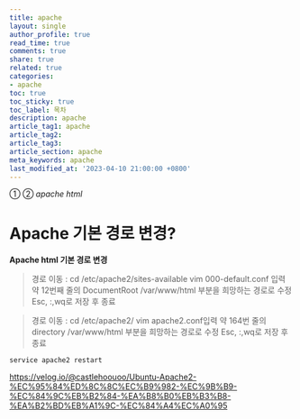 ```yaml
---
title: apache
layout: single
author_profile: true
read_time: true
comments: true
share: true
related: true
categories:
- apache
toc: true
toc_sticky: true
toc_label: 목차
description: apache
article_tag1: apache
article_tag2: 
article_tag3: 
article_section: apache
meta_keywords: apache
last_modified_at: '2023-04-10 21:00:00 +0800'
---
```

① ② *apache html* 

# Apache 기본 경로 변경?

**Apache html 기본 경로 변경**
> 경로 이동 : cd /etc/apache2/sites-available
> vim 000-default.conf 입력
약 12번째 줄의 DocumentRoot /var/www/html 부분을 희망하는 경로로 수정
Esc, :,wq로 저장 후 종료

> 경로 이동 : cd /etc/apache2/
vim apache2.conf입력
약 164번 줄의 directory /var/www/html 부분을 희망하는 경로로 수정
Esc, :,wq로 저장 후 종료

```
service apache2 restart
```

https://velog.io/@castlehoouoo/Ubuntu-Apache2-%EC%95%84%ED%8C%8C%EC%B9%982-%EC%9B%B9-%EC%84%9C%EB%B2%84-%EA%B8%B0%EB%B3%B8-%EA%B2%BD%EB%A1%9C-%EC%84%A4%EC%A0%95


